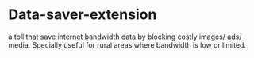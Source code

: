 # Data-saver-extension
a toll that save internet bandwidth data by blocking costly images/ ads/ media. Specially useful for rural areas where bandwidth is low or limited.
